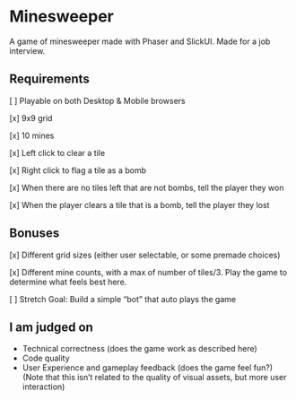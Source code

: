 # Minesweeper

A game of minesweeper made with Phaser and SlickUI. Made for a job interview.

## Requirements

[ ] Playable on both Desktop & Mobile browsers

[x] 9x9 grid

[x] 10 mines

[x] Left click to clear a tile

[x] Right click to flag a tile as a bomb

[x] When there are no tiles left that are not bombs, tell the player they won

[x] When the player clears a tile that is a bomb, tell the player they lost

## Bonuses

[x] Different grid sizes (either user selectable, or some premade choices)

[x] Different mine counts, with a max of number of tiles/3. Play the game to determine what feels best here.

[ ] Stretch Goal: Build a simple “bot” that auto plays the game

## I am judged on

- Technical correctness (does the game work as described here)
- Code quality
- User Experience and gameplay feedback (does the game feel fun?) (Note that this isn’t related to the quality of visual assets, but more user interaction)